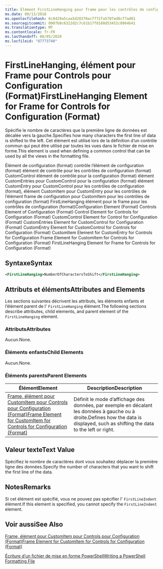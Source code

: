 ```yaml
---
title: Élément FirstLineHanging pour frame pour les contrôles de configuration (format) | Microsoft Docs
ms.date: 09/13/2016
ms.openlocfilehash: 6c0429a5caa5d20370acff72fa5707ed8cf7ad01
ms.sourcegitcommit: 0907b8c6322d2c7c61b17f8168d53452c8964b41
ms.translationtype: MT
ms.contentlocale: fr-FR
ms.lasthandoff: 08/05/2020
ms.locfileid: "87773740"
---
```

# <a name="firstlinehanging-element-for-frame-for-controls-for-configuration-format"></a><span data-ttu-id="034a5-102">FirstLineHanging, élément pour Frame pour Controls pour Configuration (Format)</span><span class="sxs-lookup"><span data-stu-id="034a5-102">FirstLineHanging Element for Frame for Controls for Configuration (Format)</span></span>

<span data-ttu-id="034a5-103">Spécifie le nombre de caractères que la première ligne de données est décalée vers la gauche.</span><span class="sxs-lookup"><span data-stu-id="034a5-103">Specifies how many characters the first line of data is shifted to the left.</span></span> <span data-ttu-id="034a5-104">Cet élément est utilisé lors de la définition d’un contrôle commun qui peut être utilisé par toutes les vues dans le fichier de mise en forme.</span><span class="sxs-lookup"><span data-stu-id="034a5-104">This element is used when defining a common control that can be used by all the views in the formatting file.</span></span>

<span data-ttu-id="034a5-105">Élément de configuration (format) contrôle l’élément de configuration (format) élément de contrôle pour les contrôles de configuration (format) CustomControl élément de contrôle pour la configuration (format) élément CustomEntries pour CustomControl pour la configuration (format) élément CustomEntry pour CustomControl pour les contrôles de configuration (format), élément CustomItem pour CustomEntry pour les contrôles de l’élément frame de configuration pour CustomItem pour les contrôles de configuration (format) FirstLineHanging élément pour le frame pour les contrôles de configuration (format)</span><span class="sxs-lookup"><span data-stu-id="034a5-105">Configuration Element (Format) Controls Element of Configuration (Format) Control Element for Controls for Configuration (Format) CustomControl Element for Control for Configuration (Format) CustomEntries Element for CustomControl for Configuration (Format) CustomEntry Element for CustomControl for Controls for Configuration (Format) CustomItem Element for CustomEntry for Controls for Configuration Frame Element for CustomItem for Controls for Configuration (Format) FirstLineHanging Element for Frame for Controls for Configuration (Format)</span></span>

## <a name="syntax"></a><span data-ttu-id="034a5-106">Syntaxe</span><span class="sxs-lookup"><span data-stu-id="034a5-106">Syntax</span></span>

```xml
<FirstLineHanging>NumberOfCharactersToShift</FirstLineHanging>
```

## <a name="attributes-and-elements"></a><span data-ttu-id="034a5-107">Attributs et éléments</span><span class="sxs-lookup"><span data-stu-id="034a5-107">Attributes and Elements</span></span>

<span data-ttu-id="034a5-108">Les sections suivantes décrivent les attributs, les éléments enfants et l’élément parent de l' `FirstLineHanging` élément.</span><span class="sxs-lookup"><span data-stu-id="034a5-108">The following sections describe attributes, child elements, and parent element of the `FirstLineHanging` element.</span></span>

### <a name="attributes"></a><span data-ttu-id="034a5-109">Attributs</span><span class="sxs-lookup"><span data-stu-id="034a5-109">Attributes</span></span>

<span data-ttu-id="034a5-110">Aucun.</span><span class="sxs-lookup"><span data-stu-id="034a5-110">None.</span></span>

### <a name="child-elements"></a><span data-ttu-id="034a5-111">Éléments enfants</span><span class="sxs-lookup"><span data-stu-id="034a5-111">Child Elements</span></span>

<span data-ttu-id="034a5-112">Aucun.</span><span class="sxs-lookup"><span data-stu-id="034a5-112">None.</span></span>

### <a name="parent-elements"></a><span data-ttu-id="034a5-113">Éléments parents</span><span class="sxs-lookup"><span data-stu-id="034a5-113">Parent Elements</span></span>

|<span data-ttu-id="034a5-114">Élément</span><span class="sxs-lookup"><span data-stu-id="034a5-114">Element</span></span>|<span data-ttu-id="034a5-115">Description</span><span class="sxs-lookup"><span data-stu-id="034a5-115">Description</span></span>|
|-------------|-----------------|
|[<span data-ttu-id="034a5-116">Frame, élément pour CustomItem pour Controls pour Configuration (Format)</span><span class="sxs-lookup"><span data-stu-id="034a5-116">Frame Element for CustomItem for Controls for Configuration (Format)</span></span>](./frame-element-for-customitem-for-controls-for-configuration-format.md)|<span data-ttu-id="034a5-117">Définit le mode d’affichage des données, par exemple en décalant les données à gauche ou à droite.</span><span class="sxs-lookup"><span data-stu-id="034a5-117">Defines how the data is displayed, such as shifting the data to the left or right.</span></span>|

## <a name="text-value"></a><span data-ttu-id="034a5-118">Valeur texte</span><span class="sxs-lookup"><span data-stu-id="034a5-118">Text Value</span></span>

<span data-ttu-id="034a5-119">Spécifiez le nombre de caractères dont vous souhaitez déplacer la première ligne des données.</span><span class="sxs-lookup"><span data-stu-id="034a5-119">Specify the number of characters that you want to shift the first line of the data.</span></span>

## <a name="remarks"></a><span data-ttu-id="034a5-120">Notes</span><span class="sxs-lookup"><span data-stu-id="034a5-120">Remarks</span></span>

<span data-ttu-id="034a5-121">Si cet élément est spécifié, vous ne pouvez pas spécifier l' `FirstLineIndent` élément.</span><span class="sxs-lookup"><span data-stu-id="034a5-121">If this element is specified, you cannot specify the `FirstLineIndent` element.</span></span>

## <a name="see-also"></a><span data-ttu-id="034a5-122">Voir aussi</span><span class="sxs-lookup"><span data-stu-id="034a5-122">See Also</span></span>

[<span data-ttu-id="034a5-123">Frame, élément pour CustomItem pour Controls pour Configuration (Format)</span><span class="sxs-lookup"><span data-stu-id="034a5-123">Frame Element for CustomItem for Controls for Configuration (Format)</span></span>](./frame-element-for-customitem-for-controls-for-configuration-format.md)

[<span data-ttu-id="034a5-124">Écriture d’un fichier de mise en forme PowerShell</span><span class="sxs-lookup"><span data-stu-id="034a5-124">Writing a PowerShell Formatting File</span></span>](./writing-a-powershell-formatting-file.md)
